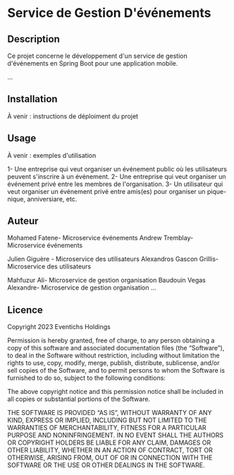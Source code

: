 # Service de Gestion D'événements

## Description

Ce projet concerne le développement d'un service de gestion d'événements en Spring Boot pour une application mobile.

...

## Installation

À venir : instructions de déploiment du projet

## Usage
À venir : exemples d'utilisation

1- Une entreprise qui veut organiser un événement public où les utilisateurs peuvent s'inscrire à un événement.
2- Une entreprise qui veut organiser un événement privé entre les membres de l'organisation.
3- Un utilisateur qui veut organiser un événement privé entre amis(es) pour organiser un pique-nique, anniversiare, etc.

## Auteur
Mohamed Fatene- Microservice événements
Andrew Tremblay- Microservice événements

Julien Giguère - Microservice des utilisateurs
Alexandros Gascon Grillis- Microservice des utilisateurs

Mahfuzur Ali- Microservice de gestion organisation
Baudouin Vegas Alexandre- Microservice de gestion organisation
...

## Licence
Copyright 2023 Eventichs Holdings

Permission is hereby granted, free of charge, to any person obtaining a copy of this software and associated documentation files (the “Software”), to deal in the Software without restriction, including without limitation the rights to use, copy, modify, merge, publish, distribute, sublicense, and/or sell copies of the Software, and to permit persons to whom the Software is furnished to do so, subject to the following conditions:

The above copyright notice and this permission notice shall be included in all copies or substantial portions of the Software.

THE SOFTWARE IS PROVIDED “AS IS”, WITHOUT WARRANTY OF ANY KIND, EXPRESS OR IMPLIED, INCLUDING BUT NOT LIMITED TO THE WARRANTIES OF MERCHANTABILITY, FITNESS FOR A PARTICULAR PURPOSE AND NONINFRINGEMENT. IN NO EVENT SHALL THE AUTHORS OR COPYRIGHT HOLDERS BE LIABLE FOR ANY CLAIM, DAMAGES OR OTHER LIABILITY, WHETHER IN AN ACTION OF CONTRACT, TORT OR OTHERWISE, ARISING FROM, OUT OF OR IN CONNECTION WITH THE SOFTWARE OR THE USE OR OTHER DEALINGS IN THE SOFTWARE.
